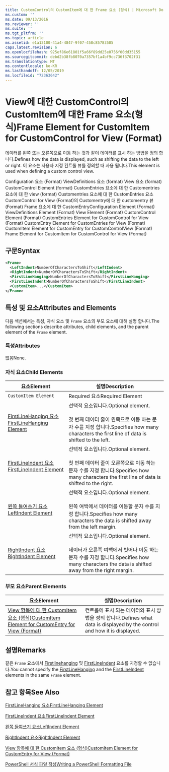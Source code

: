 ```yaml
---
title: CustomControl의 CustomItem에 대 한 Frame 요소 (형식) | Microsoft Docs
ms.custom: ''
ms.date: 09/13/2016
ms.reviewer: ''
ms.suite: ''
ms.tgt_pltfrm: ''
ms.topic: article
ms.assetid: e1a13100-41a4-4847-9f07-458c85783505
caps.latest.revision: 6
ms.openlocfilehash: 925ef86e61801f5a66f89dd25e0756f00dd35155
ms.sourcegitcommit: debd2b38fb8070a7357bf1a4bf9cc736f3702f31
ms.translationtype: MT
ms.contentlocale: ko-KR
ms.lasthandoff: 12/05/2019
ms.locfileid: "72363642"
---
```

# <a name="frame-element-for-customitem-for-customcontrol-for-view-format"></a><span data-ttu-id="69bc5-102">View에 대한 CustomControl의 CustomItem에 대한 Frame 요소(형식)</span><span class="sxs-lookup"><span data-stu-id="69bc5-102">Frame Element for CustomItem for CustomControl for View (Format)</span></span>

<span data-ttu-id="69bc5-103">데이터를 왼쪽 또는 오른쪽으로 이동 하는 것과 같이 데이터를 표시 하는 방법을 정의 합니다.</span><span class="sxs-lookup"><span data-stu-id="69bc5-103">Defines how the data is displayed, such as shifting the data to the left or right.</span></span> <span data-ttu-id="69bc5-104">이 요소는 사용자 지정 컨트롤 뷰를 정의할 때 사용 됩니다.</span><span class="sxs-lookup"><span data-stu-id="69bc5-104">This element is used when defining a custom control view.</span></span>

<span data-ttu-id="69bc5-105">Configuration 요소 (Format) ViewDefinitions 요소 (format) View 요소 (format) CustomControl Element (format) CustomEntries 요소에 대 한 Customentries 요소에 대 한 view (format) Customentries 요소에 대 한 CustomEntries 요소 CustomControl for View (Format)의 Customentry에 대 한 customentry 뷰 (Format) Frame 요소에 대 한 CustomEntry</span><span class="sxs-lookup"><span data-stu-id="69bc5-105">Configuration Element (Format) ViewDefinitions Element (Format) View Element (Format) CustomControl Element (Format) CustomEntries Element for CustomControl for View (Format) CustomEntry Element for CustomEntries for View (Format) CustomItem Element for CustomEntry for CustomControlView (Format) Frame Element for CustomItem for CustomControl for View (Format)</span></span>

## <a name="syntax"></a><span data-ttu-id="69bc5-106">구문</span><span class="sxs-lookup"><span data-stu-id="69bc5-106">Syntax</span></span>

```xml
<Frame>
  <LeftIndent>NumberOfCharactersToShift</LeftIndent>
  <RightIndent>NumberOfCharactersToShift</RightIndent>
  <FirstLineHanging>NumberOfCharactersToShift</FirstLineHanging>
  <FirstLineIndent>NumberOfCharactersToShift</FirstLineIndent>
  <CustomItem>...</CustomItem>
</Frame>
```

## <a name="attributes-and-elements"></a><span data-ttu-id="69bc5-107">특성 및 요소</span><span class="sxs-lookup"><span data-stu-id="69bc5-107">Attributes and Elements</span></span>

<span data-ttu-id="69bc5-108">다음 섹션에서는 특성, 자식 요소 및 `Frame` 요소의 부모 요소에 대해 설명 합니다.</span><span class="sxs-lookup"><span data-stu-id="69bc5-108">The following sections describe attributes, child elements, and the parent element of the `Frame` element.</span></span>

### <a name="attributes"></a><span data-ttu-id="69bc5-109">특성</span><span class="sxs-lookup"><span data-stu-id="69bc5-109">Attributes</span></span>

<span data-ttu-id="69bc5-110">없음</span><span class="sxs-lookup"><span data-stu-id="69bc5-110">None.</span></span>

### <a name="child-elements"></a><span data-ttu-id="69bc5-111">자식 요소</span><span class="sxs-lookup"><span data-stu-id="69bc5-111">Child Elements</span></span>

|<span data-ttu-id="69bc5-112">요소</span><span class="sxs-lookup"><span data-stu-id="69bc5-112">Element</span></span>|<span data-ttu-id="69bc5-113">설명</span><span class="sxs-lookup"><span data-stu-id="69bc5-113">Description</span></span>|
|-------------|-----------------|
|`CustomItem Element`|<span data-ttu-id="69bc5-114">Required 요소</span><span class="sxs-lookup"><span data-stu-id="69bc5-114">Required Element</span></span>|
|[<span data-ttu-id="69bc5-115">FirstLineHanging 요소</span><span class="sxs-lookup"><span data-stu-id="69bc5-115">FirstLineHanging Element</span></span>](./firstlinehanging-element-for-frame-for-customcontrol-for-view-format.md)|<span data-ttu-id="69bc5-116">선택적 요소입니다.</span><span class="sxs-lookup"><span data-stu-id="69bc5-116">Optional element.</span></span><br /><br /> <span data-ttu-id="69bc5-117">첫 번째 데이터 줄이 왼쪽으로 이동 하는 문자 수를 지정 합니다.</span><span class="sxs-lookup"><span data-stu-id="69bc5-117">Specifies how many characters the first line of data is shifted to the left.</span></span>|
|[<span data-ttu-id="69bc5-118">FirstLineIndent 요소</span><span class="sxs-lookup"><span data-stu-id="69bc5-118">FirstLineIndent Element</span></span>](./firstlineindent-element-for-frame-for-customcontrol-for-view-format.md)|<span data-ttu-id="69bc5-119">선택적 요소입니다.</span><span class="sxs-lookup"><span data-stu-id="69bc5-119">Optional element.</span></span><br /><br /> <span data-ttu-id="69bc5-120">첫 번째 데이터 줄이 오른쪽으로 이동 하는 문자 수를 지정 합니다.</span><span class="sxs-lookup"><span data-stu-id="69bc5-120">Specifies how many characters the first line of data is shifted to the right.</span></span>|
|[<span data-ttu-id="69bc5-121">왼쪽 들여쓰기 요소</span><span class="sxs-lookup"><span data-stu-id="69bc5-121">LeftIndent Element</span></span>](./leftindent-element-for-frame-for-customcontrol-for-view-format.md)|<span data-ttu-id="69bc5-122">선택적 요소입니다.</span><span class="sxs-lookup"><span data-stu-id="69bc5-122">Optional element.</span></span><br /><br /> <span data-ttu-id="69bc5-123">왼쪽 여백에서 데이터를 이동할 문자 수를 지정 합니다.</span><span class="sxs-lookup"><span data-stu-id="69bc5-123">Specifies how many characters the data is shifted away from the left margin.</span></span>|
|[<span data-ttu-id="69bc5-124">RightIndent 요소</span><span class="sxs-lookup"><span data-stu-id="69bc5-124">RightIndent Element</span></span>](./rightindent-element-for-frame-for-customcontrol-for-view-format.md)|<span data-ttu-id="69bc5-125">선택적 요소입니다.</span><span class="sxs-lookup"><span data-stu-id="69bc5-125">Optional element.</span></span><br /><br /> <span data-ttu-id="69bc5-126">데이터가 오른쪽 여백에서 벗어나 이동 하는 문자 수를 지정 합니다.</span><span class="sxs-lookup"><span data-stu-id="69bc5-126">Specifies how many characters the data is shifted away from the right margin.</span></span>|

### <a name="parent-elements"></a><span data-ttu-id="69bc5-127">부모 요소</span><span class="sxs-lookup"><span data-stu-id="69bc5-127">Parent Elements</span></span>

|<span data-ttu-id="69bc5-128">요소</span><span class="sxs-lookup"><span data-stu-id="69bc5-128">Element</span></span>|<span data-ttu-id="69bc5-129">설명</span><span class="sxs-lookup"><span data-stu-id="69bc5-129">Description</span></span>|
|-------------|-----------------|
|[<span data-ttu-id="69bc5-130">View 항목에 대 한 CustomItem 요소 (형식)</span><span class="sxs-lookup"><span data-stu-id="69bc5-130">CustomItem Element for CustomEntry for View (Format)</span></span>](./customitem-element-for-customentry-for-customcontrol-for-view-format.md)|<span data-ttu-id="69bc5-131">컨트롤에 표시 되는 데이터와 표시 방법을 정의 합니다.</span><span class="sxs-lookup"><span data-stu-id="69bc5-131">Defines what data is displayed by the control and how it is displayed.</span></span>|

## <a name="remarks"></a><span data-ttu-id="69bc5-132">설명</span><span class="sxs-lookup"><span data-stu-id="69bc5-132">Remarks</span></span>

<span data-ttu-id="69bc5-133">같은 `Frame` 요소에서 [Firstlinehanging](./firstlinehanging-element-for-frame-for-customcontrol-for-view-format.md) 및 [FirstLineIndent](./firstlineindent-element-for-frame-for-customcontrol-for-view-format.md) 요소를 지정할 수 없습니다.</span><span class="sxs-lookup"><span data-stu-id="69bc5-133">You cannot specify the [FirstLineHanging](./firstlinehanging-element-for-frame-for-customcontrol-for-view-format.md) and the [FirstLineIndent](./firstlineindent-element-for-frame-for-customcontrol-for-view-format.md) elements in the same `Frame` element.</span></span>

## <a name="see-also"></a><span data-ttu-id="69bc5-134">참고 항목</span><span class="sxs-lookup"><span data-stu-id="69bc5-134">See Also</span></span>

[<span data-ttu-id="69bc5-135">FirstLineHanging 요소</span><span class="sxs-lookup"><span data-stu-id="69bc5-135">FirstLineHanging Element</span></span>](./firstlinehanging-element-for-frame-for-customcontrol-for-view-format.md)

[<span data-ttu-id="69bc5-136">FirstLineIndent 요소</span><span class="sxs-lookup"><span data-stu-id="69bc5-136">FirstLineIndent Element</span></span>](./firstlineindent-element-for-frame-for-customcontrol-for-view-format.md)

[<span data-ttu-id="69bc5-137">왼쪽 들여쓰기 요소</span><span class="sxs-lookup"><span data-stu-id="69bc5-137">LeftIndent Element</span></span>](./leftindent-element-for-frame-for-customcontrol-for-view-format.md)

[<span data-ttu-id="69bc5-138">RightIndent 요소</span><span class="sxs-lookup"><span data-stu-id="69bc5-138">RightIndent Element</span></span>](./rightindent-element-for-frame-for-customcontrol-for-view-format.md)

[<span data-ttu-id="69bc5-139">View 항목에 대 한 CustomItem 요소 (형식)</span><span class="sxs-lookup"><span data-stu-id="69bc5-139">CustomItem Element for CustomEntry for View (Format)</span></span>](./customitem-element-for-customentry-for-customcontrol-for-view-format.md)

[<span data-ttu-id="69bc5-140">PowerShell 서식 파일 작성</span><span class="sxs-lookup"><span data-stu-id="69bc5-140">Writing a PowerShell Formatting File</span></span>](./writing-a-powershell-formatting-file.md)
